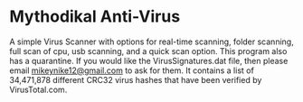 # Mythodikal Anti-Virus
 A simple Virus Scanner with options for real-time scanning, folder scanning, full scan of cpu, usb scanning, and a quick scan option. This program also has a quarantine.  If you would like the VirusSignatures.dat file, then please email mikeynike12@gmail.com to ask for them.  It contains a list of 34,471,878 different CRC32 virus hashes that have been verified by VirusTotal.com.
